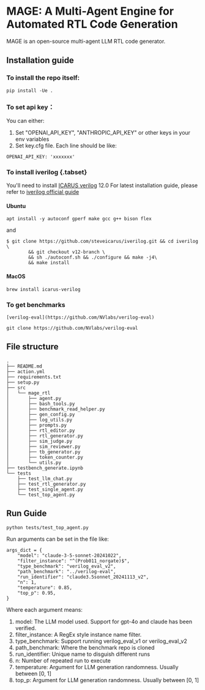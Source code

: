 # MAGE: A Multi-Agent Engine for Automated RTL Code Generation

MAGE is an open-source multi-agent LLM RTL code generator.

## Installation guide

### To install the repo itself:
```
pip install -Ue .
```

### To set api key：
You can either:
1. Set "OPENAI_API_KEY", "ANTHROPIC_API_KEY" or other keys in your env variables
2. Set key.cfg file. Each line should be like:

```
OPENAI_API_KEY: 'xxxxxxx'
```

### To install iverilog {.tabset}
You'll need to install [ICARUS verilog](https://github.com/steveicarus/iverilog) 12.0
For latest installation guide, please refer to [iverilog official guide](https://steveicarus.github.io/iverilog/usage/installation.html)

#### Ubuntu
```
apt install -y autoconf gperf make gcc g++ bison flex
```
and
```
$ git clone https://github.com/steveicarus/iverilog.git && cd iverilog \
        && git checkout v12-branch \
        && sh ./autoconf.sh && ./configure && make -j4\
        && make install
```
#### MacOS
```
brew install icarus-verilog
```

### To get benchmarks
```
[verilog-eval](https://github.com/NVlabs/verilog-eval)
```

```
git clone https://github.com/NVlabs/verilog-eval
```

## File structure
```
.
├── README.md
├── action.yml
├── requirements.txt
├── setup.py
├── src
│   └── mage_rtl
│       ├── agent.py
│       ├── bash_tools.py
│       ├── benchmark_read_helper.py
│       ├── gen_config.py
│       ├── log_utils.py
│       ├── prompts.py
│       ├── rtl_editor.py
│       ├── rtl_generator.py
│       ├── sim_judge.py
│       ├── sim_reviewer.py
│       ├── tb_generator.py
│       ├── token_counter.py
│       └── utils.py
├── testbench_generate.ipynb
└── tests
    ├── test_llm_chat.py
    ├── test_rtl_generator.py
    ├── test_single_agent.py
    └── test_top_agent.py
```

## Run Guide
```
python tests/test_top_agent.py
```

Run arguments can be set in the file like:

```
args_dict = {
    "model": "claude-3-5-sonnet-20241022",
    "filter_instance": "^(Prob011_norgate)$",
    "type_benchmark": "verilog_eval_v2",
    "path_benchmark": "../verilog-eval",
    "run_identifier": "claude3.5sonnet_20241113_v2",
    "n": 1,
    "temperature": 0.85,
    "top_p": 0.95,
}
```
Where each argument means:
1. model: The LLM model used. Support for gpt-4o and claude has been verified.
2. filter_instance: A RegEx style instance name filter.
3. type_benchmark: Support running verilog_eval_v1 or verilog_eval_v2
4. path_benchmark: Where the benchmark repo is cloned
5. run_identifier: Unique name to disguish different runs
6. n: Number of repeated run to execute
7. temperature: Argument for LLM generation randomness. Usually between [0, 1]
8. top_p: Argument for LLM generation randomness. Usually between [0, 1]
